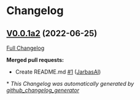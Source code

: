 # Changelog

## [V0.0.1a2](https://github.com/OpenVoiceOS/ovos_config/tree/V0.0.1a2) (2022-06-25)

[Full Changelog](https://github.com/OpenVoiceOS/ovos_config/compare/5578c76398d3fe143716d52f3f1b1a37f729d133...V0.0.1a2)

**Merged pull requests:**

- Create README.md [\#1](https://github.com/OpenVoiceOS/ovos_config/pull/1) ([JarbasAl](https://github.com/JarbasAl))



\* *This Changelog was automatically generated by [github_changelog_generator](https://github.com/github-changelog-generator/github-changelog-generator)*
